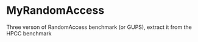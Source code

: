 MyRandomAccess
==============

Three verson of RandomAccess benchmark (or GUPS), extract it from the HPCC benchmark
